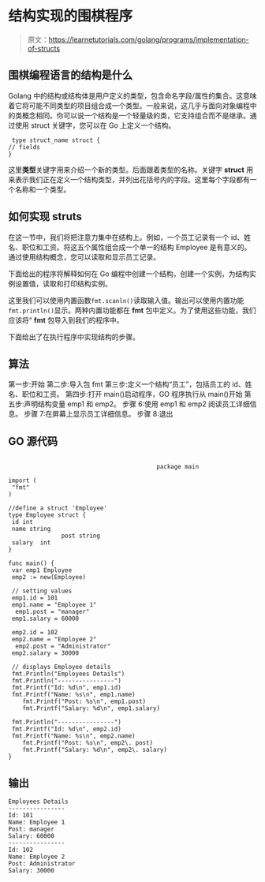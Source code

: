 # 结构实现的围棋程序

> 原文：<https://learnetutorials.com/golang/programs/implementation-of-structs>

## 围棋编程语言的结构是什么

Golang 中的结构或结构体是用户定义的类型，包含命名字段/属性的集合。这意味着它将可能不同类型的项目组合成一个类型。一般来说，这几乎与面向对象编程中的类概念相同。你可以说一个结构是一个轻量级的类，它支持组合而不是继承。通过使用 struct 关键字，您可以在 Go 上定义一个结构。

```
 type struct_name struct {
// fields
} 

```

这里**类型**关键字用来介绍一个新的类型。后面跟着类型的名称。关键字 **struct** 用来表示我们正在定义一个结构类型，并列出花括号内的字段。这里每个字段都有一个名称和一个类型。

## 如何实现 struts

在这一节中，我们将把注意力集中在结构上。例如，一个员工记录有一个 id、姓名、职位和工资。将这五个属性组合成一个单一的结构 Employee 是有意义的。通过使用结构概念，您可以读取和显示员工记录。

下面给出的程序将解释如何在 Go 编程中创建一个结构，创建一个实例，为结构实例设置值，读取和打印结构实例。

这里我们可以使用内置函数`fmt.scanln()`读取输入值。输出可以使用内置功能`fmt.println()`显示。两种内置功能都在 **fmt** 包中定义。为了使用这些功能，我们应该将“ **fmt** 包导入到我们的程序中。

下面给出了在执行程序中实现结构的步骤。

## 算法

第一步:开始
第二步:导入包 fmt
第三步:定义一个结构“员工”，包括员工的 id、姓名、职位和工资。
第四步:打开 main()启动程序，GO 程序执行从 main()开始
第五步:声明结构变量 emp1 和 emp2。
步骤 6:使用 emp1 和 emp2 阅读员工详细信息。
步骤 7:在屏幕上显示员工详细信息。
步骤 8:退出

## GO 源代码

```

                                          package main                                                                 

import (                                                                     
 "fmt"                                                                    
)                                                                            

//define a struct 'Employee'                                                  
type Employee struct {                                                        
 id int                                                                   
 name string    
               post string                                                          
 salary  int                                                                
}                                                                            

func main() {                                                                
 var emp1 Employee                                                     
 emp2 := new(Employee)                                                 

 // setting values                                                        
 emp1.id = 101                                                          
 emp1.name = "Employee 1"   
  emp1.post = "manager"                                                                                         
 emp1.salary = 60000                                                      

 emp2.id = 102                                                          
 emp2.name = "Employee 2"   
  emp2.post = "Administrator"                                                                                         
 emp2.salary = 30000    

 // displays Employee details                                              
 fmt.Println("Employees Details")                                           
 fmt.Println("----------------")                                          
 fmt.Printf("Id: %d\n", emp1.id)                                      
 fmt.Printf("Name: %s\n", emp1.name)      
    fmt.Printf("Post: %s\n", emp1.post)  
    fmt.Printf("Salary: %d\n", emp1.salary)                              

 fmt.Println("----------------")                                          
 fmt.Printf("Id: %d\n", emp2.id)                                      
 fmt.Printf("Name: %s\n", emp2.name)      
    fmt.Printf("Post: %s\n", emp2\. post)  
    fmt.Printf("Salary: %d\n", emp2\. salary)                              
} 

```

## 输出

```
Employees Details
----------------
Id: 101
Name: Employee 1
Post: manager
Salary: 60000
----------------
Id: 102
Name: Employee 2
Post: Administrator
Salary: 30000
```